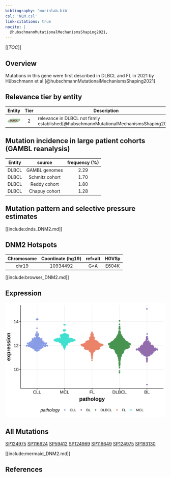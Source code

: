 ```yaml
---
bibliography: 'morinlab.bib'
csl: 'NLM.csl'
link-citations: true
nocite: |
  @hubschmannMutationalMechanismsShaping2021, 
---
```

[[_TOC_]]

## Overview

Mutations in this gene were first described in DLBCL and FL in 2021 by Hübschmann et al.[@hubschmannMutationalMechanismsShaping2021]


## Relevance tier by entity

|Entity|Tier|Description                              |
|:------:|:----:|-----------------------------------------|
|![DLBCL](images/icons/DLBCL_tier2.png) |2   |relevance in DLBCL not firmly established[@hubschmannMutationalMechanismsShaping2021]|

## Mutation incidence in large patient cohorts (GAMBL reanalysis)

|Entity|source        |frequency (%)|
|:------:|:--------------:|:-------------:|
|DLBCL |GAMBL genomes |2.29         |
|DLBCL |Schmitz cohort|1.70         |
|DLBCL |Reddy cohort  |1.80         |
|DLBCL |Chapuy cohort |1.28         |

## Mutation pattern and selective pressure estimates

[[include:dnds_DNM2.md]]


## DNM2 Hotspots

| Chromosome |Coordinate (hg19) | ref>alt | HGVSp | 
 | :---:| :---: | :--: | :---: |
| chr19 | 10934492 | G>A | E604K |

[[include:browser_DNM2.md]]

## Expression
![](images/gene_expression/DNM2_by_pathology.svg)

## All Mutations

[SP124975](https://www.bcgsc.ca/downloads/morinlab/GAMBL/MALY/SP124975.html)
[SP116624](https://www.bcgsc.ca/downloads/morinlab/GAMBL/MALY/SP116624.html)
[SP59412](https://www.bcgsc.ca/downloads/morinlab/GAMBL/MALY/SP59412.html)
[SP124969](https://www.bcgsc.ca/downloads/morinlab/GAMBL/MALY/SP124969.html)
[SP116649](https://www.bcgsc.ca/downloads/morinlab/GAMBL/MALY/SP116649.html)
[SP124975](https://www.bcgsc.ca/downloads/morinlab/GAMBL/MALY/SP124975.html)
[SP193130](https://www.bcgsc.ca/downloads/morinlab/GAMBL/MALY/SP193130.html)

[[include:mermaid_DNM2.md]]

## References


<!-- ORIGIN: hubschmannMutationalMechanismsShaping2021b -->
<!-- DLBCL: hubschmannMutationalMechanismsShaping2021b -->
